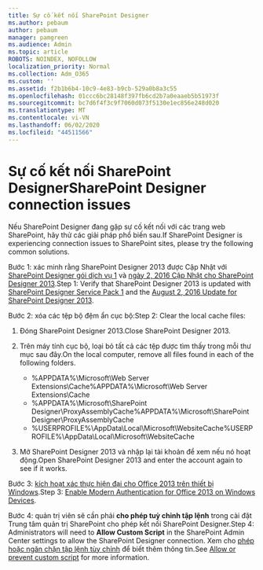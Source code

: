 ```yaml
---
title: Sự cố kết nối SharePoint Designer
ms.author: pebaum
author: pebaum
manager: pamgreen
ms.audience: Admin
ms.topic: article
ROBOTS: NOINDEX, NOFOLLOW
localization_priority: Normal
ms.collection: Adm_O365
ms.custom: ''
ms.assetid: f2b1b6b4-10c9-4e83-b9cb-529a0b8a3c55
ms.openlocfilehash: 01ccc6bc28148f397fb6cd2b7a0eaaeb5b51973f
ms.sourcegitcommit: bc7d6f4f3c9f7060d073f5130e1ec856e248d020
ms.translationtype: MT
ms.contentlocale: vi-VN
ms.lasthandoff: 06/02/2020
ms.locfileid: "44511566"
---
```

# <a name="sharepoint-designer-connection-issues"></a><span data-ttu-id="ca58b-102">Sự cố kết nối SharePoint Designer</span><span class="sxs-lookup"><span data-stu-id="ca58b-102">SharePoint Designer connection issues</span></span> 

<span data-ttu-id="ca58b-103">Nếu SharePoint Designer đang gặp sự cố kết nối với các trang web SharePoint, hãy thử các giải pháp phổ biến sau.</span><span class="sxs-lookup"><span data-stu-id="ca58b-103">If SharePoint Designer is experiencing connection issues to SharePoint sites, please try the following common solutions.</span></span>

<span data-ttu-id="ca58b-104">Bước 1: xác minh rằng SharePoint Designer 2013 được Cập Nhật với [SharePoint Designer gói dịch vụ 1](https://support.microsoft.com/help/2817441/description-of-microsoft-sharepoint-designer-2013-service-pack-1-sp1) và [ngày 2, 2016 Cập Nhật cho SharePoint Designer 2013](https://support.microsoft.com/help/3114721/august-2-2016-update-for-sharepoint-designer-2013-kb3114721).</span><span class="sxs-lookup"><span data-stu-id="ca58b-104">Step 1: Verify that SharePoint Designer 2013 is updated with [SharePoint Designer Service Pack 1](https://support.microsoft.com/help/2817441/description-of-microsoft-sharepoint-designer-2013-service-pack-1-sp1) and the [August 2, 2016 Update for SharePoint Designer 2013](https://support.microsoft.com/help/3114721/august-2-2016-update-for-sharepoint-designer-2013-kb3114721).</span></span>



<span data-ttu-id="ca58b-105">Bước 2: xóa các tệp bộ đệm ẩn cục bộ:</span><span class="sxs-lookup"><span data-stu-id="ca58b-105">Step 2: Clear the local cache files:</span></span>

1. <span data-ttu-id="ca58b-106">Đóng SharePoint Designer 2013.</span><span class="sxs-lookup"><span data-stu-id="ca58b-106">Close SharePoint Designer 2013.</span></span>

2. <span data-ttu-id="ca58b-107">Trên máy tính cục bộ, loại bỏ tất cả các tệp được tìm thấy trong mỗi thư mục sau đây.</span><span class="sxs-lookup"><span data-stu-id="ca58b-107">On the local computer, remove all files found in each of the following folders.</span></span>

    - <span data-ttu-id="ca58b-108">%APPDATA%\Microsoft\Web Server Extensions\Cache</span><span class="sxs-lookup"><span data-stu-id="ca58b-108">%APPDATA%\Microsoft\Web Server Extensions\Cache</span></span>
    - <span data-ttu-id="ca58b-109">%APPDATA%\Microsoft\SharePoint Designer\ProxyAssemblyCache</span><span class="sxs-lookup"><span data-stu-id="ca58b-109">%APPDATA%\Microsoft\SharePoint Designer\ProxyAssemblyCache</span></span>
    - <span data-ttu-id="ca58b-110">%USERPROFILE%\AppData\Local\Microsoft\WebsiteCache</span><span class="sxs-lookup"><span data-stu-id="ca58b-110">%USERPROFILE%\AppData\Local\Microsoft\WebsiteCache</span></span>

3. <span data-ttu-id="ca58b-111">Mở SharePoint Designer 2013 và nhập lại tài khoản để xem nếu nó hoạt động.</span><span class="sxs-lookup"><span data-stu-id="ca58b-111">Open SharePoint Designer 2013 and enter the account again to see if it works.</span></span>

<span data-ttu-id="ca58b-112">Bước 3: [kích hoạt xác thực hiện đại cho Office 2013 trên thiết bị Windows](https://docs.microsoft.com/microsoft-365/admin/security-and-compliance/enable-modern-authentication).</span><span class="sxs-lookup"><span data-stu-id="ca58b-112">Step 3: [Enable Modern Authentication for Office 2013 on Windows Devices](https://docs.microsoft.com/microsoft-365/admin/security-and-compliance/enable-modern-authentication).</span></span>

<span data-ttu-id="ca58b-113">Bước 4: quản trị viên sẽ cần phải **cho phép tuỳ chỉnh tập lệnh** trong cài đặt Trung tâm quản trị SharePoint cho phép kết nối SharePoint Designer.</span><span class="sxs-lookup"><span data-stu-id="ca58b-113">Step 4: Administrators will need to **Allow Custom Script** in the SharePoint Admin Center settings to allow the SharePoint Designer connection.</span></span> <span data-ttu-id="ca58b-114">Xem cho [phép hoặc ngăn chặn tập lệnh tùy chỉnh](https://docs.microsoft.com/sharepoint/allow-or-prevent-custom-script) để biết thêm thông tin.</span><span class="sxs-lookup"><span data-stu-id="ca58b-114">See [Allow or prevent custom script](https://docs.microsoft.com/sharepoint/allow-or-prevent-custom-script) for more information.</span></span>


